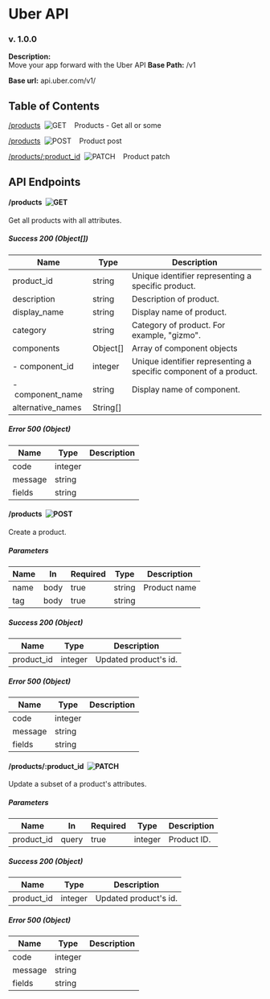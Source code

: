 # Uber API
### v. 1.0.0

**Description:**  
Move your app forward with the Uber API
**Base Path:** /v1  


**Base url:** api.uber.com/v1/ 


## Table of Contents


[/products](#/products_get)&nbsp;&nbsp;![GET](https://github.com/spatialdev/static-api-docs/blob/master/images/get.png?raw=true)&nbsp;&nbsp;&nbsp;&nbsp;Products - Get all or some

[/products](#/products_post)&nbsp;&nbsp;![POST](https://github.com/spatialdev/static-api-docs/blob/master/images/post.png?raw=true)&nbsp;&nbsp;&nbsp;&nbsp;Product post



[/products/:product_id](#/products/:product_id_patch)&nbsp;&nbsp;![PATCH](https://github.com/spatialdev/static-api-docs/blob/master/images/patch.png?raw=true)&nbsp;&nbsp;&nbsp;&nbsp;Product patch



## API Endpoints



#### <a id="/products_get">/products</a>&nbsp;&nbsp;![GET](https://github.com/spatialdev/static-api-docs/blob/master/images/get.png?raw=true)

Get all products with all attributes.




##### Success 200 (Object[])
|Name|Type|Description|
|---|---|---|
|product_id|string|Unique identifier representing a specific product.|
|description|string|Description of product.|
|display_name|string|Display name of product.|
|category|string|Category of product. For example, &quot;gizmo&quot;.|
|components|Object[]|Array of component objects|
|-&nbsp;component_id|integer|Unique identifier representing a specific component of a product.|
|-&nbsp;component_name|string|Display name of component.|
|alternative_names|String[]||

##### Error 500 (Object)
|Name|Type|Description|
|---|---|---|
|code|integer||
|message|string||
|fields|string||


#### <a id="/products_post">/products</a>&nbsp;&nbsp;![POST](https://github.com/spatialdev/static-api-docs/blob/master/images/post.png?raw=true)

Create a product.


##### Parameters
|Name|In|Required|Type|Description|
|---|---|---|---|---|
|name|body|true|string|Product name|
|tag|body|true|string||



##### Success 200 (Object)
|Name|Type|Description|
|---|---|---|
|product_id|integer|Updated product&#39;s id.|

##### Error 500 (Object)
|Name|Type|Description|
|---|---|---|
|code|integer||
|message|string||
|fields|string||




#### <a id="/products/:product_id_patch">/products/:product_id</a>&nbsp;&nbsp;![PATCH](https://github.com/spatialdev/static-api-docs/blob/master/images/patch.png?raw=true)

Update a subset of a product&#39;s attributes.


##### Parameters
|Name|In|Required|Type|Description|
|---|---|---|---|---|
|product_id|query|true|integer|Product ID.|



##### Success 200 (Object)
|Name|Type|Description|
|---|---|---|
|product_id|integer|Updated product&#39;s id.|

##### Error 500 (Object)
|Name|Type|Description|
|---|---|---|
|code|integer||
|message|string||
|fields|string||



